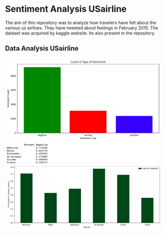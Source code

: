 # Sentiment Analysis USairline

The aim of this repository was to analyze how travelers have felt about the various us airlines. They have tweeted about feelings in February 2015. The dataset was acquired by kaggle website. Its also present in the repository.

## Data Analysis USairline

<img src="Results/tweet_imbalance.png" width="600"> 
<img src="Results/percentage_tweets.png" width="600">
